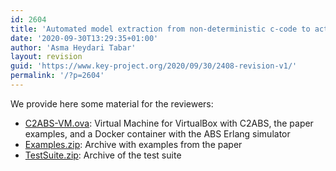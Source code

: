 ```yaml
---
id: 2604
title: 'Automated model extraction from non-deterministic c-code to active objects (for-reviewers only)'
date: '2020-09-30T13:29:35+01:00'
author: 'Asma Heydari Tabar'
layout: revision
guid: 'https://www.key-project.org/2020/09/30/2408-revision-v1/'
permalink: '/?p=2604'
---
```


We provide here some material for the reviewers:

- [C2ABS-VM.ova](https://owncloud.se.informatik.tu-darmstadt.de/fsenSI2019/C2ABS-VM.ova): Virtual Machine for VirtualBox with C2ABS, the paper examples, and a Docker container with the ABS Erlang simulator
- [Examples.zip](https://owncloud.se.informatik.tu-darmstadt.de/fsenSI2019/Examples.zip): Archive with examples from the paper
- [TestSuite.zip](https://www.key-project.org/ci-tool/): Archive of the test suite